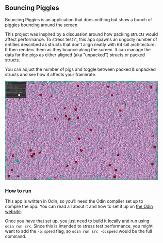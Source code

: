 ## Bouncing Piggies

Bouncing Piggies is an application that does nothing but show a bunch of piggies bouncing around the screen.

This project was inspired by a discussion around how packing structs would affect performance.
To stress test it, this app spawns an ungodly number of entities described as structs that don't align neatly with 64-bit architecture.
It then renders them as they bounce along the screen.
It can manage the data for the pigs as either aligned (aka "unpacked") structs or packed structs.

You can adjust the number of pigs and toggle between packed & unpacked structs and see how it affects your framerate.

![Example screenshot](docs/example.png)

### How to run

This app is written in Odin, so you'll need the Odin compiler set up to compile the app.
You can read all about it and how to set it up on [the Odin website](https://odin-lang.org/).

Once you have that set up, you just need to build it locally and run using `odin run src`.
Since this is intended to stress test performance, you might want to add the `-o:speed` flag, so `odin run src -o:speed` would be the full command.
